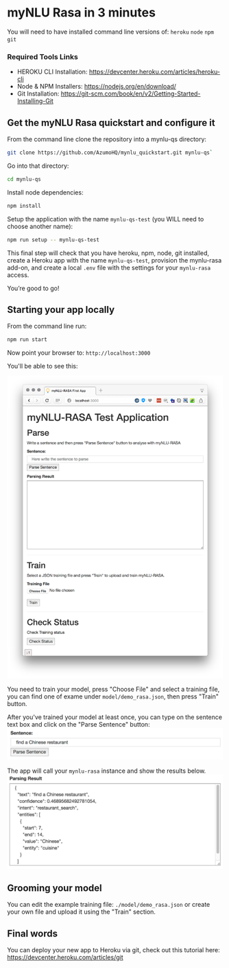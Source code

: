 # myNLU Rasa in 3 minutes
You will need to have installed command line versions of:
`heroku`
`node`
`npm`
`git`

### Required Tools Links

- HEROKU CLI Installation: https://devcenter.heroku.com/articles/heroku-cli
- Node & NPM Installers: https://nodejs.org/en/download/
- Git Installation: https://git-scm.com/book/en/v2/Getting-Started-Installing-Git


## Get the myNLU Rasa quickstart and configure it

From the command line clone the repository into a mynlu-qs directory:
```sh
git clone https://github.com/AzumoHQ/mynlu_quickstart.git mynlu-qs`
```

Go into that directory:
```sh
cd mynlu-qs
```


Install node dependencies:
```sh
npm install
```

Setup the application with the name `mynlu-qs-test` (you WILL need to choose another name):
```sh
npm run setup -- mynlu-qs-test
```


This final step will check that you have heroku, npm, node, git installed, create a Heroku app with the name 
`mynlu-qs-test`, provision the mynlu-rasa add-on, and create a local `.env` file with the settings for your 
`mynlu-rasa` access. 

You’re good to go!

## Starting your app locally
From the command line run:
```sh
npm run start
```

Now point your browser to: `http://localhost:3000`

You'll be able to see this:

![Application image](images/app-screen.png)

You need to train your model, press "Choose File" and select a training file, you can find one of exame  under `model/demo_rasa.json`, then press "Train" button.

After you've trained your model at least once, you can type on the sentence text box and click on the "Parse Sentence" button:
![Sentence example](images/sentece.png)

The app will call your `mynlu-rasa` instance and show the results below.
![Parsing result example](images/parse-result.png)

## Grooming your model

You can edit the example training file: `./model/demo_rasa.json` or create your own file and upload it using the "Train" section. 


## Final words
You can deploy your new app to Heroku via git, check out this tutorial here: https://devcenter.heroku.com/articles/git




